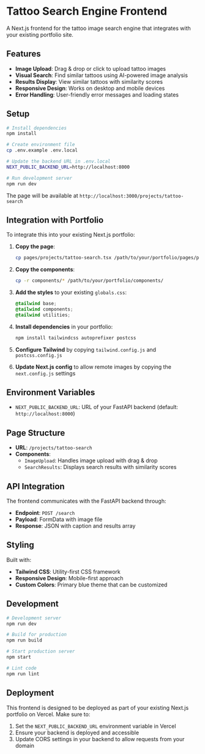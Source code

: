 # Tattoo Search Engine Frontend

A Next.js frontend for the tattoo image search engine that integrates with your existing portfolio site.

## Features

- **Image Upload**: Drag & drop or click to upload tattoo images
- **Visual Search**: Find similar tattoos using AI-powered image analysis
- **Results Display**: View similar tattoos with similarity scores
- **Responsive Design**: Works on desktop and mobile devices
- **Error Handling**: User-friendly error messages and loading states

## Setup

```bash
# Install dependencies
npm install

# Create environment file
cp .env.example .env.local

# Update the backend URL in .env.local
NEXT_PUBLIC_BACKEND_URL=http://localhost:8000

# Run development server
npm run dev
```

The page will be available at `http://localhost:3000/projects/tattoo-search`

## Integration with Portfolio

To integrate this into your existing Next.js portfolio:

1. **Copy the page**:
   ```bash
   cp pages/projects/tattoo-search.tsx /path/to/your/portfolio/pages/projects/
   ```

2. **Copy the components**:
   ```bash
   cp -r components/* /path/to/your/portfolio/components/
   ```

3. **Add the styles** to your existing `globals.css`:
   ```css
   @tailwind base;
   @tailwind components;
   @tailwind utilities;
   ```

4. **Install dependencies** in your portfolio:
   ```bash
   npm install tailwindcss autoprefixer postcss
   ```

5. **Configure Tailwind** by copying `tailwind.config.js` and `postcss.config.js`

6. **Update Next.js config** to allow remote images by copying the `next.config.js` settings

## Environment Variables

- `NEXT_PUBLIC_BACKEND_URL`: URL of your FastAPI backend (default: `http://localhost:8000`)

## Page Structure

- **URL**: `/projects/tattoo-search`
- **Components**:
  - `ImageUpload`: Handles image upload with drag & drop
  - `SearchResults`: Displays search results with similarity scores

## API Integration

The frontend communicates with the FastAPI backend through:

- **Endpoint**: `POST /search`
- **Payload**: FormData with image file
- **Response**: JSON with caption and results array

## Styling

Built with:
- **Tailwind CSS**: Utility-first CSS framework
- **Responsive Design**: Mobile-first approach
- **Custom Colors**: Primary blue theme that can be customized

## Development

```bash
# Development server
npm run dev

# Build for production
npm run build

# Start production server
npm start

# Lint code
npm run lint
```

## Deployment

This frontend is designed to be deployed as part of your existing Next.js portfolio on Vercel. Make sure to:

1. Set the `NEXT_PUBLIC_BACKEND_URL` environment variable in Vercel
2. Ensure your backend is deployed and accessible
3. Update CORS settings in your backend to allow requests from your domain